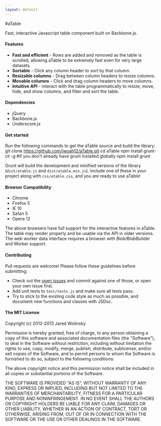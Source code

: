 ```yaml
---
layout: default
---
```


#aTable

Fast, interactive Javascript table component built on Backbone.js.

#### Features
* **Fast and efficient** - Rows are added and removed as the table is scrolled, allowing aTable to be extremely fast even for very large datasets.
* **Sortable** - Click any column header to sort by that column.
* **Resizable columns** - Drag between column headers to resize columns.
* **Movable columns** - Click and drag column headers to move columns.
* **Intuitive API** - interact with the table programmatically to resize, move, hide, and show columns, and filter and sort the table.

#### Dependencies
* jQuery
* Backbone.js
* Underscore.js



#### Get started
Run the following commands to get the aTable source and build the library:
    git clone https://github.com/jwoah12/aTable.git
    cd aTable
    npm install grunt-cli -g #if you don't already have grunt installed globally
    npm install
    grunt

Grunt will build the development and minified versions of the library (`dist/atable.js` and `dist/atable.min.js`).  Include one of these in your project along with `css/atable.css`, and you are ready to use aTable!

#### Browser Compatibility
* Chrome
* Firefox 5
* IE 10
* Safari 5
* Opera 12

The above browsers have full support for the interactive features in aTable. The table may render properly and be usable via the API in older versions. The web worker data interface requires a browser with Blob/BlobBuilder and Worker support.

#### Contributing
Pull requests are welcome!  Please follow these guidelines before submitting:
* Check out the [open issues](https://github.com/jwoah12/aTable/issues?state=open) and commit against one of those, or open your own issue first.
* Add unit tests to `test/tests.js` and make sure all tests pass.
* Try to stick to the existing code style as much as possible, and document new functions and classes with JSDoc.

#### The MIT License
Copyright (c) 2012-2013 Jared Wolinsky

Permission is hereby granted, free of charge, to any person obtaining a copy of this software and associated documentation files (the "Software"), to deal in the Software without restriction, including without limitation the rights to use, copy, modify, merge, publish, distribute, sublicense, and/or sell copies of the Software, and to permit persons to whom the Software is furnished to do so, subject to the following conditions:

The above copyright notice and this permission notice shall be included in all copies or substantial portions of the Software.

THE SOFTWARE IS PROVIDED "AS IS", WITHOUT WARRANTY OF ANY KIND, EXPRESS OR IMPLIED, INCLUDING BUT NOT LIMITED TO THE WARRANTIES OF MERCHANTABILITY, FITNESS FOR A PARTICULAR PURPOSE AND NONINFRINGEMENT. IN NO EVENT SHALL THE AUTHORS OR COPYRIGHT HOLDERS BE LIABLE FOR ANY CLAIM, DAMAGES OR OTHER LIABILITY, WHETHER IN AN ACTION OF CONTRACT, TORT OR OTHERWISE, ARISING FROM, OUT OF OR IN CONNECTION WITH THE SOFTWARE OR THE USE OR OTHER DEALINGS IN THE SOFTWARE.

